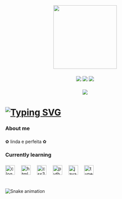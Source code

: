 <div align="center">
  <img height="200" src="https://i.postimg.cc/s2yCTk5S/download20240406002121.gif"  />
</div>

###
<div align="center">
  <a href = "mailto:mirahonoratto@gmail.com"><img src="https://i.postimg.cc/59mKYzZS/gmail.png" target="_blank"></a>
  <a href="https://www.linkedin.com/in/miranda-honorato/" target="_blank"><img src="https://i.postimg.cc/FRG9BRB5/linkedin.png" target="_blank"></a> 
  <a href="https://instagram.com/alexazinh" target="_blank"><img src="https://i.postimg.cc/MGGL0mQS/INSTAGRAM.png" target="_blank"></a>
  
</div>

###

<div align="center">
  <img src="https://visitor-badge.laobi.icu/badge?page_id=miaeo.miaeo&"  />
</div>

###

<h1 align="left"><a href="https://git.io/typing-svg"><img src="https://readme-typing-svg.demolab.com?font=Dina&pause=1000&color=FFA2E1&random=false&width=435&lines=Ol%C3%A1%2C+me+chamo+Miranda+%3A)" alt="Typing SVG" /></a></h1>

###

<h3 align="left"> About me</h3>

###

<p align="left">✿ linda e perfeita ✿</p>

###

<h3 align="left">Currently learning</h3>

###

<div align="left">
  <img src="https://cdn.jsdelivr.net/gh/devicons/devicon/icons/c/c-original.svg" height="30" alt="c logo"  />
  <img width="12" />
  <img src="https://cdn.simpleicons.org/html5/E34F26" height="30" alt="html5 logo"  />
  <img width="12" />
  <img src="https://cdn.simpleicons.org/css3/1572B6" height="30" alt="css3 logo"  />
  <img width="12" />
  <img src="https://cdn.jsdelivr.net/gh/devicons/devicon/icons/python/python-original.svg" height="30" alt="python logo"  />
  <img width="12" />
  <img src="https://skillicons.dev/icons?i=js" height="30" alt="javascript logo"  />
  <img width="12" />
  <img src="https://skillicons.dev/icons?i=ts" height="30" alt="typescript logo"  />
</div>

###

<br clear="both">

<img src="https://raw.githubusercontent.com/miaeo/miaeo/output/snake.svg" alt="Snake animation" />

###


<!--
**miaeo/miaeo** is a ✨ _special_ ✨ repository because its `README.md` (this file) appears on your GitHub profile.
